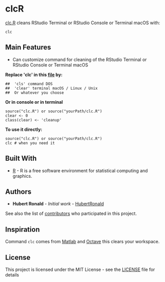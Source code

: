 # clcR
[clc.R](https://github.com/HubertRonald/clcR/blob/master/clc.R) cleans RStudio Terminal or RStudio Console or Terminal macOS with:<br/>
```
clc
```

## Main Features
* Can customize command for cleaning of the RStudio Terminal or RStudio Console or Terminal macOS

**Replace 'clc' in this [file](https://github.com/HubertRonald/clcR/blob/master/clc.R) by:**
```
##  'cls' command DOS
##  'clear' terminal macOS / Linux / Unix
##  Or whatever you choose
```

**Or in console or in terminal**
```
source("clc.R") or source("yourPath/clc.R")
clear <- 0
class(clear) <- 'cleanup'
```

**To use it directly:**
```
source("clc.R") or source("yourPath/clc.R")
clc # when you need it
```


## Built With

* [R](https://www.r-project.org/) - R is a free software environment for statistical computing and graphics.


## Authors

* **Hubert Ronald** - *Initial work* - [HubertRonald](https://github.com/HubertRonald)

See also the list of [contributors](https://github.com/HubertRonald/clcR/contributors) who participated in this project.


## Inspiration

Command ```clc``` comes from [Matlab](https://www.mathworks.com/products/matlab.html) and [Octave](https://www.gnu.org/software/octave/) this clears your workspace.


## License

This project is licensed under the MIT License - see the [LICENSE](LICENSE) file for details
